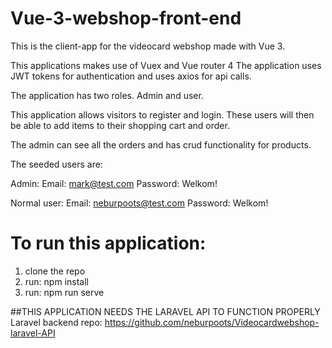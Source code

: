 # Vue-3-webshop-front-end
This is the client-app for the videocard webshop made with Vue 3.

This applications makes use of Vuex and Vue router 4
The application uses JWT tokens for authentication and uses axios for api calls.

The application has two roles. Admin and user.

This application allows visitors to register and login.
These users will then be able to add items to their shopping cart and order.

The admin can see all the orders and has crud functionality for products.

The seeded users are:

Admin:
Email: mark@test.com
Password: Welkom!

Normal user:
Email: neburpoots@test.com
Password: Welkom!

# To run this application:
1. clone the repo
2. run: npm install
3. run: npm run serve

##THIS APPLICATION NEEDS THE LARAVEL API TO FUNCTION PROPERLY
Laravel backend repo: https://github.com/neburpoots/Videocardwebshop-laravel-API

